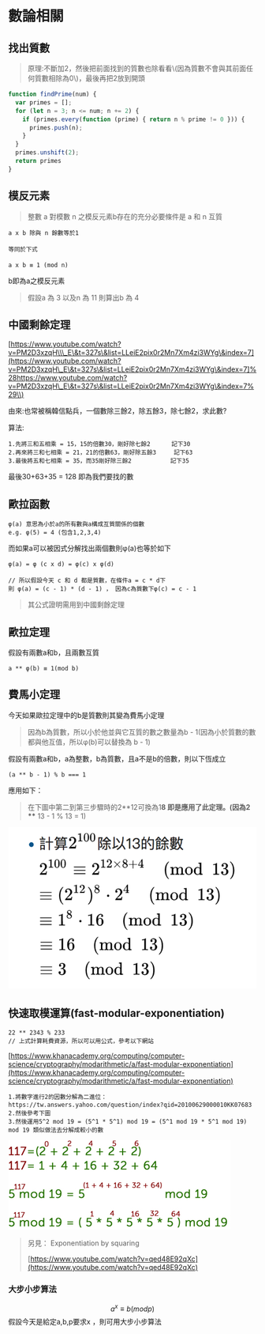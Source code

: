 # 數論相關

## 找出質數

> 原理:不斷加2，然後把前面找到的質數也除看看\\(因為質數不會與其前面任何質數相除為0\\)，最後再把2放到開頭

```javascript
function findPrime(num) {
  var primes = [];
  for (let n = 3; n <= num; n += 2) {
    if (primes.every(function (prime) { return n % prime != 0 })) {
      primes.push(n);
    }
  }
  primes.unshift(2);
  return primes
}
```

## 模反元素

> 整數 a 對模數 n 之模反元素b存在的充分必要條件是 a 和 n 互質

```
a x b 除與 n 餘數等於1

等同於下式

a x b ≡ 1 (mod n)
```

b即為a之模反元素

> 假設a 為 3 以及n 為 11 則算出b 為 4

## 中國剩餘定理

[https://www.youtube.com/watch?v=PM2D3xzqH\\\_E\&t=327s\&list=LLeiE2pix0r2Mn7Xm4zi3WYg\&index=7](https://www.youtube.com/watch?v=PM2D3xzqH\_E\&t=327s\&list=LLeiE2pix0r2Mn7Xm4zi3WYg\&index=7]%28https://www.youtube.com/watch?v=PM2D3xzqH\_E\&t=327s\&list=LLeiE2pix0r2Mn7Xm4zi3WYg\&index=7%29\\)

由來:也常被稱韓信點兵，一個數除三餘2，除五餘3，除七餘2，求此數?

算法:

```
1.先將三和五相乘 = 15，15的倍數30，剛好除七餘2      記下30
2.再來將三和七相乘 = 21，21的倍數63，剛好除五餘3     記下63
3.最後將五和七相乘 = 35，而35剛好除三餘2           記下35
```

最後30+63+35 = 128 即為我們要找的數

## 歐拉函數

```
φ(a) 意思為小於a的所有數與a構成互質關係的個數
e.g. φ(5) = 4 (包含1,2,3,4)
```

而如果a可以被因式分解找出兩個數則φ(a)也等於如下

```
φ(a) = φ (c x d) = φ(c) x φ(d) 

// 所以假設今天 c 和 d 都是質數，在條件a = c * d下
則 φ(a) = (c - 1) * (d - 1) ， 因為c為質數下φ(c) = c - 1
```

> 其公式證明需用到中國剩餘定理

## 歐拉定理

假設有兩數a和b，且兩數互質

```
a ** φ(b) ≡ 1(mod b)
```

## 費馬小定理

今天如果歐拉定理中的b是質數則其變為費馬小定理

> 因為b為質數，所以小於他並與它互質的數之數量為b - 1(因為小於質數的數都與他互值，所以φ(b)可以替換為 b - 1)

假設有兩數a和b，a為整數，b為質數，且a不是b的倍數，則以下恆成立

```
(a ** b - 1) % b === 1
```

應用如下：

> 在下圖中第二到第三步驟時的2\*\*12可換為1**8 即是應用了此定理。(因為2 \*\*** 13 - 1 % 13 = 1)

![](<.gitbook/assets/螢幕快照 2018-01-06 上午9.20.00.png>)

## 快速取模運算(fast-modular-exponentiation)

```
22 ** 2343 % 233
// 上式計算耗費資源，所以可以用公式，參考以下網站
```

[https://www.khanacademy.org/computing/computer-science/cryptography/modarithmetic/a/fast-modular-exponentiation](https://www.khanacademy.org/computing/computer-science/cryptography/modarithmetic/a/fast-modular-exponentiation)

```
1.將數字進行2的因數分解為二進位：https://tw.answers.yahoo.com/question/index?qid=20100629000010KK07683
2.然後參考下圖
3.然後運用5^2 mod 19 = (5^1 * 5^1) mod 19 = (5^1 mod 19 * 5^1 mod 19) mod 19 類似做法去分解成較小的數
```

![](.gitbook/assets/85b4660da7c4e4f1e1662686a9771a51b2cf4d08ww.jpg)

> 另見： Exponentiation by squaring
>
> [https://www.youtube.com/watch?v=qed48E92qXc](https://www.youtube.com/watch?v=qed48E92qXc)

### 大步小步算法

$$a^x ≡ b (mod p)$$假設今天是給定a,b,p要求x ，則可用大步小步算法
